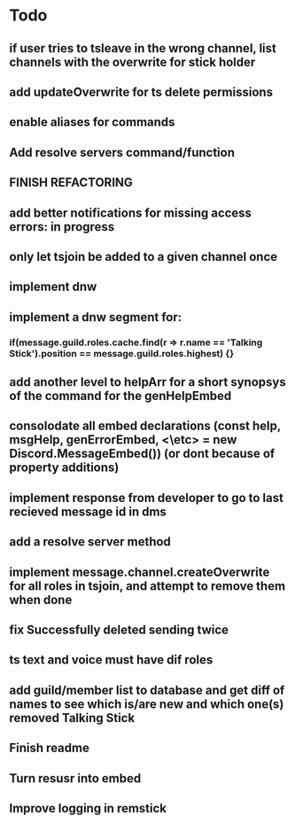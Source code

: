 # Todo
##        if user tries to tsleave in the wrong channel, list channels with the overwrite for stick holder
##        add updateOverwrite for ts delete permissions
##        enable aliases for commands
##        Add resolve servers command/function
##        FINISH REFACTORING
##        add better notifications for missing access errors: in progress
##        only let tsjoin be added to a given channel once
##        implement dnw
##        implement a dnw segment for:
###            if(message.guild.roles.cache.find(r => r.name == 'Talking Stick').position == message.guild.roles.highest) {}
##        add another level to helpArr for a short synopsys of the command for the genHelpEmbed
##        consolodate all embed declarations (const help, msgHelp, genErrorEmbed, <\etc> = new Discord.MessageEmbed()) (or dont because of property additions)
##        implement response from developer to go to last recieved message id in dms
##        add a resolve server method
##        implement message.channel.createOverwrite for all roles in tsjoin, and attempt to remove them when done
##        fix Successfully deleted sending twice
##        ts text and voice must have dif roles
##        add guild/member list to database and get diff of names to see which is/are new and which one(s) removed Talking Stick
##        Finish readme
##        Turn resusr into embed
##        Improve logging in remstick